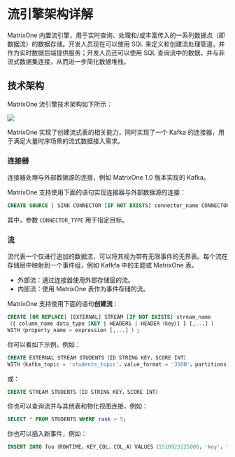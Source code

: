 # 流引擎架构详解

MatrixOne 内置流引擎，用于实时查询、处理和/或丰富传入的一系列数据点（即数据流）的数据存储。开发人员现在可以使用 SQL 来定义和创建流处理管道，并作为实时数据后端提供服务；开发人员还可以使用 SQL 查询流中的数据，并与非流式数据集连接，从而进一步简化数据堆栈。

## 技术架构

MatrixOne 流引擎技术架构如下所示：

![](https://community-shared-data-1308875761.cos.ap-beijing.myqcloud.com/artwork/docs/overview/stream-arch.png?raw=true)

MatrixOne 实现了创建流式表的相关能力，同时实现了一个 Kafka 的连接器，用于满足大量时序场景的流式数据接入需求。

### 连接器

连接器处理与外部数据源的连接，例如 MatrixOne 1.0 版本实现的 Kafka。

MatrixOne 支持使用下面的语句实现连接器与外部数据源的连接：

```sql
CREATE SOURCE | SINK CONNECTOR [IF NOT EXISTS] connector_name CONNECTOR_TYPE WITH（property_name = expression [, ...]）;
```

其中，参数 `CONNECTOR_TYPE` 用于指定目标。

### 流

流代表一个仅进行追加的数据流，可以将其视为带有无限事件的无界表。每个流在存储层中映射到一个事件组，例如 Kafkfa 中的主题或 MatrixOne 表。

- 外部流：通过连接器使用外部存储层的流。
- 内部流：使用 MatrixOne 表作为事件存储的流。

MatrixOne 支持使用下面的语句**创建流**：

```sql
CREATE [OR REPLACE] [EXTERNAL] STREAM [IF NOT EXISTS] stream_name
（{ column_name data_type [KEY | HEADERS | HEADER（key）] } [,...] ）
WITH（property_name = expression [,...] ）;
```

你可以看如下示例，例如：

```sql
CREATE EXTERNAL STREAM STUDENTS（ID STRING KEY，SCORE INT）
WITH（kafka_topic = 'students_topic'，value_format = 'JSON'，partitions = 4）;
```

或：

```sql
CREATE STREAM STUDENTS（ID STRING KEY，SCORE INT）
```

你也可以查询流并与其他表和物化视图连接，例如：

```sql
SELECT * FROM STUDENTS WHERE rank > 5;
```

你也可以插入新事件，例如：

```sql
INSERT INTO foo（ROWTIME，KEY_COL，COL_A）VALUES（1510923225000，'key'，'A'）;
```
